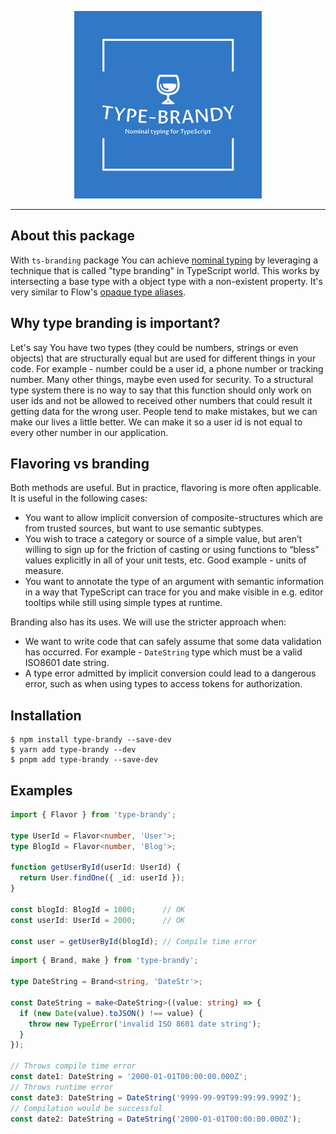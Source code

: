 <p align="center">
  <img src="logo.svg" with="300" height="300" alt="type-brandy" />
</p>
<hr>

## About this package
With `ts-branding` package You can achieve [nominal typing](https://basarat.gitbook.io/typescript/main-1/nominaltyping) by leveraging a technique that is called "type branding" in TypeScript world. This works by intersecting a base type with a object type with a non-existent property. It's very similar to Flow's [opaque type aliases](https://flow.org/en/docs/types/opaque-types/).
## Why type branding is important?
Let's say You have two types (they could be numbers, strings or even objects) that are structurally equal but are used for different things in your code. For example - number could be a user id, a phone number or tracking number. Many other things, maybe even used for security. To a structural type system there is no way to say that this function should only work on user ids and not be allowed to received other numbers that could result it getting data for the wrong user. People tend to make mistakes, but we can make our lives a little better. We can make it so a user id is not equal to every other number in our application.
## Flavoring vs branding
Both methods are useful. But in practice, flavoring is more often applicable. It is useful in the following cases:
* You want to allow implicit conversion of composite-structures which are from trusted sources, but want to use semantic subtypes.
* You wish to trace a category or source of a simple value, but aren’t willing to sign up for the friction of casting or using functions to “bless” values explicitly in all of your unit tests, etc. Good example - units of measure.
* You want to annotate the type of an argument with semantic information in a way that TypeScript can trace for you and make visible in e.g. editor tooltips while still using simple types at runtime.

Branding also has its uses. We will use the stricter approach when:
* We want to write code that can safely assume that some data validation has occurred. For example - `DateString` type which must be a valid ISO8601 date string.
* A type error admitted by implicit conversion could lead to a dangerous error, such as when using types to access tokens for authorization.
## Installation
```
$ npm install type-brandy --save-dev
$ yarn add type-brandy --dev
$ pnpm add type-brandy --save-dev
```
## Examples
```ts
import { Flavor } from 'type-brandy';

type UserId = Flavor<number, 'User'>;
type BlogId = Flavor<number, 'Blog'>;

function getUserById(userId: UserId) {
  return User.findOne({ _id: userId });
}

const blogId: BlogId = 1000;      // OK
const userId: UserId = 2000;      // OK

const user = getUserById(blogId); // Compile time error
```
```ts
import { Brand, make } from 'type-brandy';

type DateString = Brand<string, 'DateStr'>;

const DateString = make<DateString>((value: string) => {
  if (new Date(value).toJSON() !== value) {
    throw new TypeError('invalid ISO 8601 date string');
  }
});

// Throws compile time error
const date1: DateString = '2000-01-01T00:00:00.000Z';
// Throws runtime error
const date3: DateString = DateString('9999-99-99T99:99:99.999Z');
// Compilation would be successful
const date2: DateString = DateString('2000-01-01T00:00:00.000Z');
```